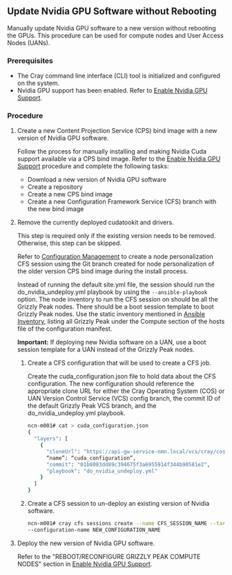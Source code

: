 ## Update Nvidia GPU Software without Rebooting

Manually update Nvidia GPU software to a new version without rebooting the GPUs. This procedure can be used for compute nodes and User Access Nodes \(UANs\).

### Prerequisites

-   The Cray command line interface \(CLI\) tool is initialized and configured on the system.
-   Nvidia GPU support has been enabled. Refer to [Enable Nvidia GPU Support](Enable_Nvidia_GPU_Support.md).

### Procedure

1.  Create a new Content Projection Service \(CPS\) bind image with a new version of Nvidia GPU software.

    Follow the process for manually installing and making Nvidia Cuda support available via a CPS bind image. Refer to the [Enable Nvidia GPU Support](Enable_Nvidia_GPU_Support.md) procedure and complete the following tasks:

    -   Download a new version of Nvidia GPU software
    -   Create a repository
    -   Create a new CPS bind image
    -   Create a new Configuration Framework Service \(CFS\) branch with the new bind image

2.  Remove the currently deployed cudatookit and drivers.

    This step is required only if the existing version needs to be removed. Otherwise, this step can be skipped.

    Refer to [Configuration Management](../configuration_management/Configuration_Management.md) to create a node personalization CFS session using the Git branch created for node personalization of the older version CPS bind image during the install process.

    Instead of running the default site.yml file, the session should run the do\_nvidia\_undeploy.yml playbook by using the `--ansible-playbook` option. The node inventory to run the CFS session on should be all the Grizzly Peak nodes. There should be a boot session template to boot Grizzly Peak nodes. Use the static inventory mentioned in [Ansible Inventory](../configuration_management/Ansible_Inventory.md), listing all Grizzly Peak under the Compute section of the hosts file of the configuration manifest.

    **Important:** If deploying new Nvidia software on a UAN, use a boot session template for a UAN instead of the Grizzly Peak nodes.

    1.  Create a CFS configuration that will be used to create a CFS job.

        Create the cuda\_configuration.json file to hold data about the CFS configuration. The new configuration should reference the appropriate clone URL for either the Cray Operating System \(COS\) or UAN Version Control Service \(VCS\) config branch, the commit ID of the default Grizzly Peak VCS branch, and the do\_nvidia\_undeploy.yml playbook.

        ```bash
        ncn-m001# cat > cuda_configuration.json
        {
          "layers": [
            {
              "cloneUrl": "https://api-gw-service-nmn.local/vcs/cray/cos-config-management.git",
              “name”: “cuda_configuration”,
              "commit": "01b8083dd89c394675f3a6955914f344b90581e2",
              "playbook": "do_nvidia_undeploy.yml"
            }
          ]
        }
        ```

    2.  Create a CFS session to un-deploy an existing version of Nvidia software.

        ```bash
        ncn-m001# cray cfs sessions create --name CFS_SESSION_NAME --target-definition repo \
        --configuration-name NEW_CONFIGURATION_NAME
        ```

3.  Deploy the new version of Nvidia GPU software.

    Refer to the "REBOOT/RECONFIGURE GRIZZLY PEAK COMPUTE NODES" section in [Enable Nvidia GPU Support](Enable_Nvidia_GPU_Support.md).


